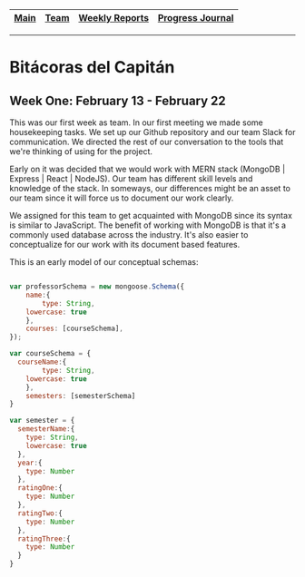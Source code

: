 [Main](../../master/README.md) | [Team](../master/blurbs/team.md) | [Weekly Reports](../master/weekly_reports/) | [Progress Journal](#)
------- | ------- | ------- | -------
---

# Bitácoras del Capitán

## Week One: February 13 - February 22

This was our first week as team. In our first meeting we made some housekeeping tasks. We set up our Github repository and our team Slack for communication. We directed the rest of our conversation to the tools that we're thinking of using for the project.

Early on it was decided that we would work with MERN stack (MongoDB | Express | React | NodeJS). Our team has different skill levels and knowledge of the stack. In someways, our differences might be an asset to our team since it will force us to document our work clearly.

We assigned for this team to get acquainted with MongoDB since its syntax is similar to JavaScript. The benefit of working with MongoDB is that it's a commonly used database across the industry. It's also easier to conceptualize for our work with its document based features.

This is an early model of our conceptual schemas:

```javascript

var professorSchema = new mongoose.Schema({
	name:{
		type: String,
    lowercase: true
	},
	courses: [courseSchema],
});

var courseSchema = {
  courseName:{
		type: String,
    lowercase: true
	},
	semesters: [semesterSchema]
}

var semester = {
  semesterName:{
    type: String,
    lowercase: true
  },
  year:{
    type: Number
  },
  ratingOne:{
    type: Number
  },
  ratingTwo:{
    type: Number
  },
  ratingThree:{
    type: Number
  }
}

```
